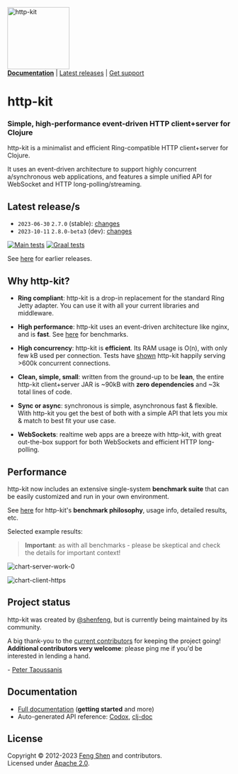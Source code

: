 <span><img src="http-kit-logo.png" alt="http-kit" width="140"/></span>  
[**Documentation**](#documentation) | [Latest releases](#latest-releases) | [Get support][GitHub issues]

# http-kit

### Simple, high-performance event-driven HTTP client+server for Clojure

http-kit is a minimalist and efficient Ring-compatible HTTP client+server for Clojure.

It uses an event-driven architecture to support highly concurrent a/synchronous web applications, and features a simple unified API for WebSocket and HTTP long-polling/streaming.

## Latest release/s

- `2023-06-30` `2.7.0` (stable): [changes](../../releases/tag/v2.7.0)
- `2023-10-11` `2.8.0-beta3` (dev): [changes](../../releases/tag/v2.8.0-beta3)

[![Main tests][Main tests SVG]][Main tests URL]
[![Graal tests][Graal tests SVG]][Graal tests URL]

See [here][GitHub releases] for earlier releases.

## Why http-kit?

- **Ring compliant**: http-kit is a drop-in replacement for the standard Ring Jetty adapter. You can use it with all your current libraries and middleware.

- **High performance**: http-kit uses an event-driven architecture like nginx, and is **fast**. See [here](#performance) for benchmarks.

- **High concurrency**: http-kit is **efficient**. Its RAM usage is O(n), with only few kB used per connection. Tests have [shown](https://http-kit.github.io/600k-concurrent-connection-http-kit.html) http-kit happily serving >600k concurrent connections.

- **Clean, simple, small**: written from the ground-up to be **lean**, the entire http-kit client+server JAR is ~90kB with **zero dependencies** and ~3k total lines of code.

- **Sync or async**: synchronous is simple, asynchronous fast & flexible. With http-kit you get the best of both with a simple API that lets you mix & match to best fit your use case.

- **WebSockets**: realtime web apps are a breeze with http-kit, with great out-the-box support for both WebSockets and efficient HTTP long-polling.

## Performance

http-kit now includes an extensive single-system **benchmark suite** that can be easily customized and run in your own environment.

See [here](../../wiki/4-Benchmarking) for http-kit's **benchmark philosophy**, usage info, detailed results, etc.

Selected example results:

> **Important**: as with all benchmarks - please be skeptical and check the details for important context!

![chart-server-work-0](../../raw/master/benchmarks/charts/server-work-0.png)

![chart-client-https](../../raw/master/benchmarks/charts/client-https.png)

## Project status

http-kit was created by [@shenfeng][], but is currently being maintained by its community.

A big thank-you to the [current contributors](../../graphs/contributors) for keeping the project going! **Additional contributors very welcome**: please ping me if you'd be interested in lending a hand.

\- [Peter Taoussanis][]

## Documentation

- [Full documentation][GitHub wiki] (**getting started** and more)
- Auto-generated API reference: [Codox][Codox docs], [clj-doc][clj-doc docs]

## License

Copyright &copy; 2012-2023 [Feng Shen][@shenfeng] and contributors.  
Licensed under [Apache 2.0](LICENSE.txt).

<!-- Common -->

[GitHub releases]: ../../releases
[GitHub issues]:   ../../issues
[GitHub wiki]:     wiki

[Peter Taoussanis]: https://www.taoensso.com

<!-- Project -->

[Codox docs]:   https://http-kit.github.io/http-kit/
[clj-doc docs]: https://cljdoc.org/d/http-kit/http-kit/

[Clojars SVG]: https://img.shields.io/clojars/v/http-kit.svg
[Clojars URL]: https://clojars.org/http-kit

[Main tests SVG]:  https://github.com/http-kit/http-kit/actions/workflows/main-tests.yml/badge.svg
[Main tests URL]:  https://github.com/http-kit/http-kit/actions/workflows/main-tests.yml
[Graal tests SVG]: https://github.com/http-kit/http-kit/actions/workflows/graal-tests.yml/badge.svg
[Graal tests URL]: https://github.com/http-kit/http-kit/actions/workflows/graal-tests.yml

<!-- Unique -->

[@shenfeng]: https://github.com/shenfeng
